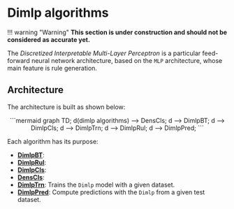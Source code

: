 # Dimlp algorithms

!!! warning "Warning"
    **This section is under construction and should not be considered as accurate yet.**

The *Discretized Interpretable Multi-Layer Perceptron* is a particular feed-forward neural network architecture, based on the `MLP` architecture, whose main feature is rule generation.

## Architecture
The architecture is built as shown below:

<div align="center">
```mermaid
graph TD;
    d(dimlp algorithms) --> DensCls;
    d --> DimlpBT;
    d --> DimlpCls;
    d --> DimlpTrn;
    d --> DimlpRul;
    d --> DimlpPred;
```
</div>


Each algorithm has its purpose:

- **[DimlpBT](dimlpbt.md)**: 
- **[DimlpRul](dimlprul.md)**:
- **[DimlpCls](dimlpcls.md)**:
- **[DensCls](denscls.md)**: 
- **[DimlpTrn](dimlptrn.md)**: Trains the `Dimlp` model with a given dataset.
- **[DimlpPred](dimlppred.md)**: Compute predictions with the `Dimlp` from a given test dataset.
